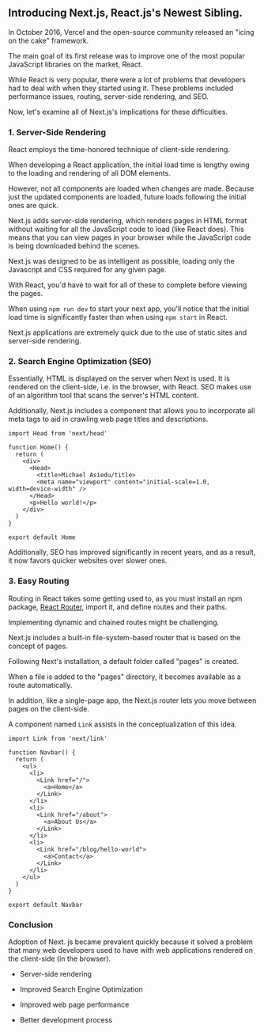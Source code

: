 ## Introducing Next.js, React.js's Newest Sibling.


In October 2016, Vercel and the open-source community released an "icing on the cake" framework.

The main goal of its first release was to improve one of the most popular JavaScript libraries on the market, React.

While React is very popular, there were a lot of problems that developers had to deal with when they started using it. These problems included performance issues, routing, server-side rendering, and SEO.

Now, let's examine all of Next.js's implications for these difficulties.


### 1. Server-Side Rendering

React employs the time-honored technique of client-side rendering.

When developing a React application, the initial load time is lengthy owing to the loading and rendering of all DOM elements.

However, not all components are loaded when changes are made. Because just the updated components are loaded, future loads following the initial ones are quick.

Next.js adds server-side rendering, which renders pages in HTML format without waiting for all the JavaScript code to load (like React does). This means that you can view pages in your browser while the JavaScript code is being downloaded behind the scenes.

Next.js was designed to be as intelligent as possible, loading only the Javascript and CSS required for any given page.

With React, you'd have to wait for all of these to complete before viewing the pages.

When using `npm run dev` to start your next app, you'll notice that the initial load time is significantly faster than when using `npm start` in React.

Next.js applications are extremely quick due to the use of static sites and server-side rendering.




### 2. Search Engine Optimization (SEO) 

Essentially, HTML is displayed on the server when Next is used.
It is rendered on the client-side, i.e. in the browser, with React.
SEO makes use of an algorithm tool that scans the server's HTML content.

Additionally, Next.js includes a <Head> component that allows you to incorporate all meta tags to aid in crawling web page titles and descriptions.

```
import Head from 'next/head'

function Home() {
  return (
    <div>
      <Head>
        <title>Michael Asiedu/title>
        <meta name="viewport" content="initial-scale=1.0, width=device-width" />
      </Head>
      <p>Hello world!</p>
    </div>
  )
}

export default Home
``` 

Additionally, SEO has improved significantly in recent years, and as a result, it now favors quicker websites over slower ones.


### 3. Easy Routing

Routing in React takes some getting used to, as you must install an npm package, [React Router](https://blog.michaelasiedu.com/a-complete-beginners-guide-to-understanding-react-router), import it, and define routes and their paths.

Implementing dynamic and chained routes might be challenging.

Next.js includes a built-in file-system-based router that is based on the concept of pages.

Following Next's installation, a default folder called "pages" is created.

When a file is added to the "pages" directory, it becomes available as a route automatically.

In addition, like a single-page app, the Next.js router lets you move between pages on the client-side.

A component named `Link` assists in the conceptualization of this idea.

```
import Link from 'next/link'

function Navbar() {
  return (
    <ul>
      <li>
        <Link href="/">
          <a>Home</a>
        </Link>
      </li>
      <li>
        <Link href="/about">
          <a>About Us</a>
        </Link>
      </li>
      <li>
        <Link href="/blog/hello-world">
          <a>Contact</a>
        </Link>
      </li>
    </ul>
  )
}

export default Navbar
``` 

### Conclusion

Adoption of Next. js became prevalent quickly because it solved a problem that many web developers used to have with web applications rendered on the client-side (in the browser).


- Server-side rendering

- Improved Search Engine Optimization

- Improved web page performance

- Better development process










